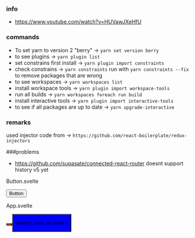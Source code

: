 ### info
- https://www.youtube.com/watch?v=HUVawJXeHfU

### commands
- To set yarn to version 2 "berry" -> `yarn set version berry`
- to see plugins -> `yarn plugin list`
- set constrains first install -> `yarn plugin import constraints`
- check constrains -> `yarn constraints` run with `yarn constraints --fix` to remove packages that are wrong
- to see workspaces -> `yarn workspaces list`
- install workspace tools -> `yarn plugin import workspace-tools`
- run all builds -> `yarn workspaces foreach run build`
- install interactive tools -> `yarn plugin import interactive-tools`
- to see if all packages are up to date -> `yarn upgrade-interactive`

### remarks
used injector code from -> `https://github.com/react-boilerplate/redux-injectors`

###problems
- https://github.com/supasate/connected-react-router doesnt support history v5 yet



Button.svelte
<script>
    export let theme;
</script>

<style>
  button[theme="primary"] {
    background: tomato;
  }

  button[theme="text"] {
    background: blue;
  }
</style>

<button theme={theme}>Button</button>


App.svelte
<script>
    import Button from "./Button.svelte";
</script>

<Button theme="primary" />
<Button theme="text" />




<custom-element class="class-to-add"></custom-element>
export { clazz as class };
<div class={`col-${width} ${clazz || ''}`}></div>